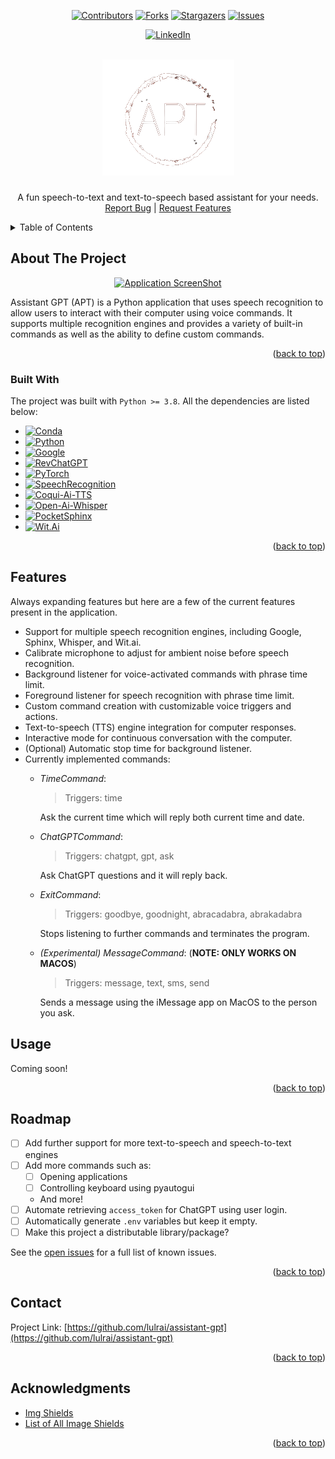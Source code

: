 <a name="readme-top"></a>

<section align="center">

[![Contributors][contributors-shield]][contributors-url]
[![Forks][forks-shield]][forks-url]
[![Stargazers][stars-shield]][stars-url]
[![Issues][issues-shield]][issues-url]

</section>

<section align="center">

<p></p>

[![LinkedIn][linkedin-shield]][linkedin-url]

</section>

<!-- PROJECT LOGO -->
<br />
<div align="center">
  <picture>
      <source 
      srcset="resources/images/logo_dark.png"
      media="(prefers-color-scheme: dark), (prefers-color-scheme: no-preference)"
      />
      <source
      srcset="resources/images/logo_light.png"
      media="(prefers-color-scheme: light)"
      />
      <img src="resources/images/logo_dark.png" />
  </picture>

  <h3 align="center"></h3>

  <p align="center">
    A fun speech-to-text and text-to-speech based assistant for your needs.
    <br />
    <a href="https://github.com/lulrai/assistant-gpt/issues">Report Bug</a> 
    |
    <a href="https://github.com/lulrai/assistant-gpt/issues">Request Features</a>
  </p>
</div>

<!-- TABLE OF CONTENTS -->
<details>
  <summary>Table of Contents</summary>
  <ol>
    <li>
      <a href="#about-the-project">About The Project</a>
      <ul>
        <li><a href="#built-with">Built With</a></li>
      </ul>
    </li>
    <li><a href="#features">Features</a></li>
    <li><a href="#usage">Usage</a></li>
    <li><a href="#roadmap">Roadmap</a></li>
    <li><a href="#contact">Contact</a></li>
    <li><a href="#acknowledgments">Acknowledgments</a></li>
  </ol>
</details>

<!-- ABOUT THE PROJECT -->

## About The Project

<section align="center">

[![Application ScreenShot][product-screenshot]]()

</section>

Assistant GPT (APT) is a Python application that uses speech recognition to allow users to interact with their computer using voice commands. It supports multiple recognition engines and provides a variety of built-in commands as well as the ability to define custom commands.

<p align="right">(<a href="#readme-top">back to top</a>)</p>

### Built With

The project was built with `Python >= 3.8`. All the dependencies are listed below:

- [![Conda][conda]][conda-url]
- [![Python][python]][python-url]
- [![Google][google]][google-url]
- [![RevChatGPT][revchatgpt]](revchatgpt-url)
- [![PyTorch][pytorch]](pytorch)
- [![SpeechRecognition][speechrecog]](speechrecog-url)
- [![Coqui-Ai-TTS][tts]](tts-url)
- [![Open-Ai-Whisper][whisper]](whisper-url)
- [![PocketSphinx][pocketsphinx]](pocketsphinx-url)
- [![Wit.Ai][witai]](witai-url)

<p align="right">(<a href="#readme-top">back to top</a>)</p>

## Features

Always expanding features but here are a few of the current features present in the application.
- Support for multiple speech recognition engines, including Google, Sphinx, Whisper, and Wit.ai.
- Calibrate microphone to adjust for ambient noise before speech recognition.
- Background listener for voice-activated commands with phrase time limit.
- Foreground listener for speech recognition with phrase time limit.
- Custom command creation with customizable voice triggers and actions.
- Text-to-speech (TTS) engine integration for computer responses.
- Interactive mode for continuous conversation with the computer.
- (Optional) Automatic stop time for background listener.
- Currently implemented commands:
    - _TimeCommand_:
        > Triggers: time

        Ask the current time which will reply both current time and date.
    
    - _ChatGPTCommand_:
        > Triggers: chatgpt, gpt, ask

        Ask ChatGPT questions and it will reply back.
    
    - _ExitCommand_:
        > Triggers: goodbye, goodnight, abracadabra, abrakadabra

        Stops listening to further commands and terminates the program.
    
    - _(Experimental) MessageCommand_: (**NOTE: ONLY WORKS ON MACOS**) 
        > Triggers: message, text, sms, send

        Sends a message using the iMessage app on MacOS to the person you ask. 

## Usage

Coming soon!
<!-- This is just version 1 of the website so still a work in progress but to run this, the steps are as follows:

#### Setup

- Install `yarn` and `npm`.
- Install `firebase` and `vite`.
- Clone the repository, obviously.

#### Running

- Open the folder in an editor like **VSCode**.
- Install all dependencies required using the following command:

```bash
yarn
```

- (Optional) Login to firebase and setup the project, follow the steps given by the command:

```bash
firebase login
```

- Finally, run the command to host the server:

```bash
yarn dev
``` -->

<!-- _Be Aware: There will be various changes and updates will be pushed very often._ -->

<p align="right">(<a href="#readme-top">back to top</a>)</p>

## Roadmap

- [ ] Add further support for more text-to-speech and speech-to-text engines
- [ ] Add more commands such as:
    - [ ] Opening applications
    - [ ] Controlling keyboard using pyautogui
    - And more!
- [ ] Automate retrieving ```access_token``` for ChatGPT using user login.
- [ ] Automatically generate ```.env``` variables but keep it empty.
- [ ] Make this project a distributable library/package?

See the [open issues](https://github.com/lulrai/assistant-gpt/issues) for a full list of known issues.

<p align="right">(<a href="#readme-top">back to top</a>)</p>

<!-- CONTACT -->

## Contact

Project Link: [https://github.com/lulrai/assistant-gpt](https://github.com/lulrai/assistant-gpt)

<p align="right">(<a href="#readme-top">back to top</a>)</p>

<!-- ACKNOWLEDGMENTS -->

## Acknowledgments

- [Img Shields](https://shields.io)
- [List of All Image Shields](https://github.com/progfay/shields-with-icon)

<p align="right">(<a href="#readme-top">back to top</a>)</p>

<!-- MARKDOWN LINKS & IMAGES -->
<!-- https://www.markdownguide.org/basic-syntax/#reference-style-links -->

[contributors-shield]: https://img.shields.io/github/contributors/lulrai/assistant-gpt.svg?style=for-the-badge
[contributors-url]: https://github.com/lulrai/assistant-gpt/graphs/contributors
[forks-shield]: https://img.shields.io/github/forks/lulrai/assistant-gpt.svg?style=for-the-badge
[forks-url]: https://github.com/lulrai/assistant-gpt/network/members
[stars-shield]: https://img.shields.io/github/stars/lulrai/assistant-gpt.svg?style=for-the-badge
[stars-url]: https://github.com/lulrai/assistant-gpt/stargazers
[issues-shield]: https://img.shields.io/github/issues/lulrai/assistant-gpt.svg?style=for-the-badge
[issues-url]: https://github.com/lulrai/assistant-gpt/issues
[linkedin-shield]: https://img.shields.io/badge/-LinkedIn-blue?style=for-the-badge&logo=Linkedin&logoColor=white&link=https://www.linkedin.com/in/nneupane2/
[linkedin-url]: https://www.linkedin.com/in/nneupane2/
[product-screenshot]: resources/images/product_screenshot.png
[conda]: https://img.shields.io/badge/Anaconda-%2344A833.svg?style=for-the-badge&logo=anaconda&logoColor=white
[conda-url]: https://docs.conda.io/en/latest/
[python]: https://img.shields.io/static/v1?style=for-the-badge&message=Python&color=3776AB&logo=Python&logoColor=FFFFFF&label=3.9
[python-url]: https://www.python.org
[google]: https://img.shields.io/static/v1?style=for-the-badge&message=Google+Speech+Recognition&color=4285F4&logo=Google+Cloud&logoColor=FFFFFF&label=
[google-url]: https://cloud.google.com/speech-to-text
[revchatgpt]: https://img.shields.io/badge/RevChatGPT-2.3-brightgreen.svg?style=for-the-badge
[revchatgpt-url]: https://github.com/acheong08/ChatGPT
[speechrecog]: https://img.shields.io/badge/SpeechRecognition-3.9.0-brightgreen.svg?style=for-the-badge
[speechrecog-url]: https://github.com/Uberi/speech_recognition
[tts]: https://img.shields.io/badge/TTS-0.11.1-brightgreen.svg?style=for-the-badge
[tts-url]: https://github.com/coqui-ai/TTS
[whisper]: https://img.shields.io/badge/Whisper-20230124-brightgreen.svg?style=for-the-badge
[whisper-url]: https://github.com/openai/whisper
[pocketsphinx]: https://img.shields.io/badge/PocketSphinx-5.0.0-brightgreen.svg?style=for-the-badge
[pocketsphinx-url]: https://github.com/cmusphinx/pocketsphinx
[pytorch]: https://img.shields.io/static/v1?style=for-the-badge&message=PyTorch&color=EE4C2C&logo=PyTorch&logoColor=FFFFFF&label=
[pytorch-url]: https://pytorch.org/get-started/locally/
[witai]: https://img.shields.io/badge/Wit.Ai-brightgreen.svg?style=for-the-badge
[witai-url]: https://github.com/wit-ai